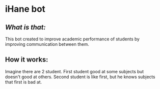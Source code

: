 # iHane bot 

## _What is that:_
This bot created to improve academic performance of students by improving communication between them.
## How it works:
Imagine there are 2 student. First student good at some subjects but doesn't good at others.
Second student is like first, but he knows subjects that first is bad at. 
